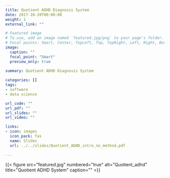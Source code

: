 ```yaml
---
title: Quotient ADHD Diagnosis System
date: 2017-10-20T00:00:00
weight: 1
external_link: ""

# Featured image
# To use, add an image named `featured.jpg/png` to your page's folder.
# Focal points: Smart, Center, TopLeft, Top, TopRight, Left, Right, BottomLeft, Bottom, BottomRight.
image:
  caption: ""
  focal_point: "Smart"
  preview_only: true
  
summary: Quotient ADHD Diagnosis System

categories: []
tags:
- software
- data science

url_code: ""
url_pdf: ""
url_slides: ""
url_video: ""

links:
- icon: images
  icon_pack: fas
  name: Slides
  url: ../../slides/Quotient_ADHD_intro_no_method.pdf
  
---
```



{{< figure src="featured.jpg" numbered="true" alt="Quotient_adhd" title="Quotient ADHD System"
caption="" >}}
